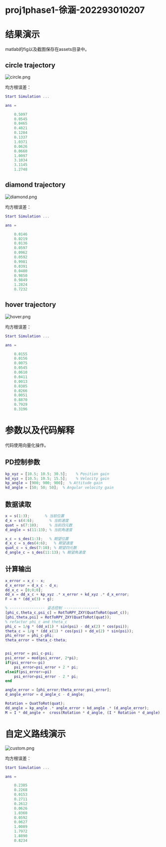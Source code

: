 # **proj1phase1-徐涵-202293010207**

# 结果演示

matlab的fig以及截图保存在assets目录中。

## circle trajectory

![circle.png](assets/circle.png?t=1728113469899)

均方根误差：

```matlab
Start Simulation ...

ans =

    0.5097
    0.0545
    0.0465
    0.4821
    0.1204
    0.1337
    1.0371
    0.0626
    0.0660
    1.0097
    3.1034
    3.1145
    1.2748
```

## diamond trajectory

![diamond.png](assets/diamond.png?t=1728113481683)

均方根误差：

```matlab
Start Simulation ...

ans =

    0.0146
    0.0219
    0.0136
    0.0597
    0.0962
    0.0592
    0.9981
    0.0391
    0.0400
    0.9850
    0.9849
    1.2824
    0.7232
```

## hover trajectory

![hover.png](assets/hover.png?t=1728113491324)

均方根误差：

```matlab
Start Simulation ...

ans =

    0.0155
    0.0156
    0.0075
    0.0545
    0.0610
    0.0411
    0.0013
    0.0305
    0.0266
    0.0051
    0.8870
    0.7929
    0.3196
```

# 参数以及代码解释

代码使用向量化操作。

## PD控制参数

```matlab
kp_xyz = [10.5; 10.5; 30.5];    % Position gain
kd_xyz = [10.5; 10.5; 15.5];    % Velocity gain
kp_angle = [900; 900; 900];  % Attitude gain
kd_angle = [50; 50; 50];  % Angular velocity gain
```

## 数据读取

```matlab
x = s(1:3);       % 当前位置
d_x = s(4:6);       % 当前速度
quat = s(7:10);     % 当前四元数
d_angle = s(11:13); % 当前角速度

x_c = s_des(1:3);   % 期望位置
d_x_c = s_des(4:6);   % 期望速度
quat_c = s_des(7:10); % 期望四元数
d_angle_c = s_des(11:13); % 期望角速度
```

## 计算输出

```matlab
x_error = x_c - x;
d_x_error = d_x_c - d_x;
dd_x_c = [0;0;0];
dd_x = dd_x_c + kp_xyz .* x_error + kd_xyz .* d_x_error;
F = m * (dd_x(3) + g);

% ---------------- 姿态控制 ----------------
[phi_c,theta_c,psi_c] = RotToRPY_ZXY(QuatToRot(quat_c));
[phi,theta,psi] = RotToRPY_ZXY(QuatToRot(quat));
% refactor phi_c and theta_c
phi_c = 1/g * (dd_x(1) * sin(psi) - dd_x(2) * cos(psi));
theta_c = 1/g * (dd_x(1) * cos(psi) + dd_x(2) * sin(psi));
phi_error = phi_c-phi;
theta_error = theta_c-theta;


psi_error = psi_c-psi;
psi_error = mod(psi_error, 2*pi);
if(psi_error<=-pi)
    psi_error=psi_error + 2 * pi;
elseif(psi_error>=pi)
    psi_error=psi_error - 2 * pi;
end

angle_error = [phi_error;theta_error;psi_error];
d_angle_error = d_angle_c - d_angle;

Rotation = QuatToRot(quat);
dd_angle = kp_angle .* angle_error + kd_angle .* (d_angle_error);
M = I * dd_angle +  cross(Rotation * d_angle, (I * Rotation * d_angle));
```

# 自定义路线演示

![custom.png](assets/custom.png)

均方根误差：

```matlab
Start Simulation ...

ans =

    0.2385
    0.2268
    0.0153
    0.2711
    0.2612
    0.0626
    1.0360
    0.0592
    0.0627
    1.0089
    1.7972
    1.8890
    0.8234
```



